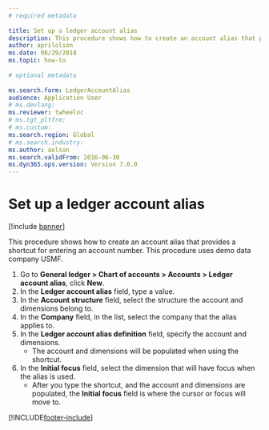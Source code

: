 ```yaml
--- 
# required metadata 
 
title: Set up a ledger account alias
description: This procedure shows how to create an account alias that provides a shortcut for entering an account number. 
author: aprilolson
ms.date: 08/29/2018
ms.topic: how-to 
 
# optional metadata 
 
ms.search.form: LedgerAccountAlias   
audience: Application User 
# ms.devlang:  
ms.reviewer: twheeloc
# ms.tgt_pltfrm:  
# ms.custom:  
ms.search.region: Global
# ms.search.industry: 
ms.author: aolson
ms.search.validFrom: 2016-06-30 
ms.dyn365.ops.version: Version 7.0.0 
---
```

# Set up a ledger account alias

[!include [banner](../../includes/banner.md)]

This procedure shows how to create an account alias that provides a shortcut for entering an account number. This procedure uses demo data company USMF.

1. Go to **General ledger > Chart of accounts > Accounts > Ledger account alias**, click **New**.
2. In the **Ledger account alias** field, type a value.
3. In the **Account structure** field, select the structure the account and dimensions belong to.
4. In the **Company** field, in the list, select the company that the alias applies to.
5. In the **Ledger account alias definition** field, specify the account and dimensions.
    * The account and dimensions will be populated when using the shortcut.  
6. In the **Initial focus** field, select the dimension that will have focus when the alias is used.
    * After you type the shortcut, and the account and dimensions are populated, the **Initial focus** field is where the cursor or focus will move to.  



[!INCLUDE[footer-include](../../../includes/footer-banner.md)]

